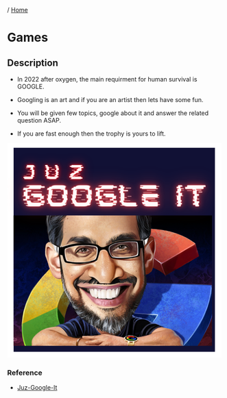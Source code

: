 / [Home](index.md)

# Games

## Description

- In 2022 after oxygen, the main requirment for human survival is GOOGLE. 

- Googling is an art and if you are an artist then lets have some fun.   

- You will be given few topics, google about it
and answer the related question ASAP.  

- If you are fast enough then the trophy is yours to lift.  

![image](images/Juz-google-it.png)



### Reference

* [Juz-Google-It](https://github.com/tactlabs/just-google-it) 
